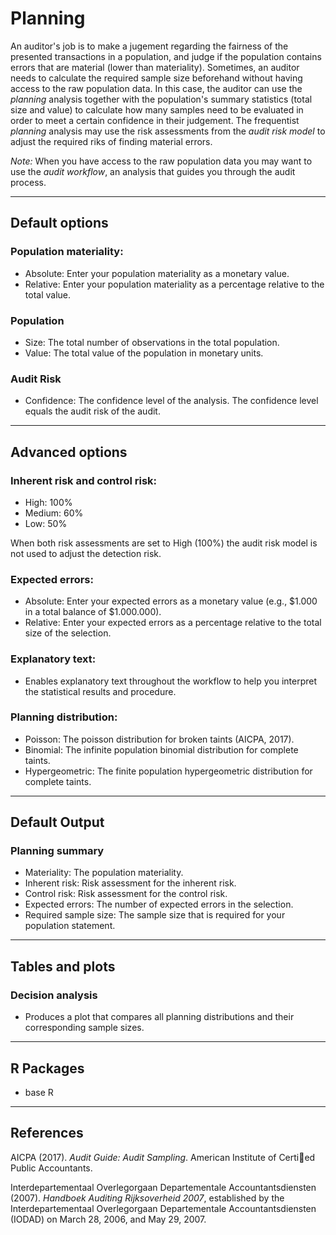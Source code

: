 Planning
==========================

An auditor's job is to make a jugement regarding the fairness of the presented transactions in a population, and judge if the population contains errors that are material (lower than materiality). Sometimes, an auditor needs to calculate the required sample size beforehand without having access to the raw population data. In this case, the auditor can use the *planning* analysis together with the population's summary statistics (total size and value) to calculate how many samples need to be evaluated in order to meet a certain confidence in their judgement. The frequentist *planning* analysis may use the risk assessments from the *audit risk model* to adjust the required riks of finding material errors.

*Note:* When you have access to the raw population data you may want to use the *audit workflow*, an analysis that guides you through the audit process.

----

Default options
-------
### Population materiality:
- Absolute: Enter your population materiality as a monetary value.
- Relative: Enter your population materiality as a percentage relative to the total value.

### Population
- Size: The total number of observations in the total population.
- Value: The total value of the population in monetary units.

### Audit Risk
- Confidence: The confidence level of the analysis. The confidence level equals the audit risk of the audit.

----

Advanced options
-------

### Inherent risk and control risk:
- High: 100%
- Medium: 60%
- Low: 50%

When both risk assessments are set to High (100%) the audit risk model is not used to adjust the detection risk.

### Expected errors:
- Absolute: Enter your expected errors as a monetary value (e.g., $1.000 in a total balance of $1.000.000).
- Relative: Enter your expected errors as a percentage relative to the total size of the selection.

### Explanatory text:
- Enables explanatory text throughout the workflow to help you interpret the statistical results and procedure.

### Planning distribution:
- Poisson: The poisson distribution for broken taints (AICPA, 2017).
- Binomial: The infinite population binomial distribution for complete taints.
- Hypergeometric: The finite population hypergeometric distribution for complete taints.

----

Default Output
-------

### Planning summary
- Materiality: The population materiality.
- Inherent risk: Risk assessment for the inherent risk.
- Control risk: Risk assessment for the control risk.
- Expected errors: The number of expected errors in the selection.
- Required sample size: The sample size that is required for your population statement.

----

Tables and plots
-------

### Decision analysis
- Produces a plot that compares all planning distributions and their corresponding sample sizes.

----

R Packages
-------
- base R

----

References
-------

AICPA (2017). <i>Audit Guide: Audit Sampling</i>. American Institute of Certied Public Accountants.

Interdepartementaal Overlegorgaan Departementale Accountantsdiensten (2007). <i>Handboek Auditing Rijksoverheid 2007</i>, established by the Interdepartementaal Overlegorgaan Departementale Accountantsdiensten (IODAD) on March 28, 2006, and May 29, 2007.